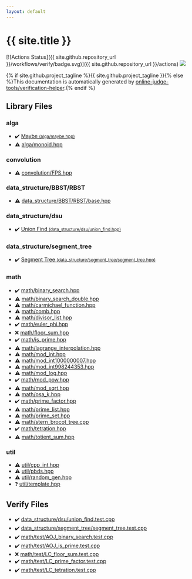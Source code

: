 ```yaml
---
layout: default
---
```


<!-- mathjax config similar to math.stackexchange -->
<script type="text/javascript" async
  src="https://cdnjs.cloudflare.com/ajax/libs/mathjax/2.7.5/MathJax.js?config=TeX-MML-AM_CHTML">
</script>
<script type="text/x-mathjax-config">
  MathJax.Hub.Config({
    TeX: { equationNumbers: { autoNumber: "AMS" }},
    tex2jax: {
      inlineMath: [ ['$','$'] ],
      processEscapes: true
    },
    "HTML-CSS": { matchFontHeight: false },
    displayAlign: "left",
    displayIndent: "2em"
  });
</script>

<script type="text/javascript" src="https://cdnjs.cloudflare.com/ajax/libs/jquery/3.4.1/jquery.min.js"></script>
<script src="https://cdn.jsdelivr.net/npm/jquery-balloon-js@1.1.2/jquery.balloon.min.js" integrity="sha256-ZEYs9VrgAeNuPvs15E39OsyOJaIkXEEt10fzxJ20+2I=" crossorigin="anonymous"></script>
<script type="text/javascript" src="assets/js/copy-button.js"></script>
<link rel="stylesheet" href="assets/css/copy-button.css" />


# {{ site.title }}

[![Actions Status]({{ site.github.repository_url }}/workflows/verify/badge.svg)]({{ site.github.repository_url }}/actions)
<a href="{{ site.github.repository_url }}"><img src="https://img.shields.io/github/last-commit/{{ site.github.owner_name }}/{{ site.github.repository_name }}" /></a>

{% if site.github.project_tagline %}{{ site.github.project_tagline }}{% else %}This documentation is automatically generated by <a href="https://github.com/online-judge-tools/verification-helper">online-judge-tools/verification-helper</a>.{% endif %}

## Library Files

<div id="e6f47b8acce0ca7627e3018b3efad838"></div>

### alga

* :heavy_check_mark: <a href="library/alga/maybe.hpp.html">Maybe <small>(alga/maybe.hpp)</small></a>
* :warning: <a href="library/alga/monoid.hpp.html">alga/monoid.hpp</a>


<div id="a9595c1c24c33b16056d2ad07e71682d"></div>

### convolution

* :warning: <a href="library/convolution/FPS.hpp.html">convolution/FPS.hpp</a>


<div id="b51445282e2a71a807e91edd8070e8ad"></div>

### data_structure/BBST/RBST

* :warning: <a href="library/data_structure/BBST/RBST/base.hpp.html">data_structure/BBST/RBST/base.hpp</a>


<div id="7490ac1138b0c79126fd7a453fe0bd8b"></div>

### data_structure/dsu

* :heavy_check_mark: <a href="library/data_structure/dsu/union_find.hpp.html">Union Find <small>(data_structure/dsu/union_find.hpp)</small></a>


<div id="fba856dbe1aaa5374a50a27f6dcea717"></div>

### data_structure/segment_tree

* :heavy_check_mark: <a href="library/data_structure/segment_tree/segment_tree.hpp.html">Segment Tree <small>(data_structure/segment_tree/segment_tree.hpp)</small></a>


<div id="7e676e9e663beb40fd133f5ee24487c2"></div>

### math

* :heavy_check_mark: <a href="library/math/binary_search.hpp.html">math/binary_search.hpp</a>
* :warning: <a href="library/math/binary_search_double.hpp.html">math/binary_search_double.hpp</a>
* :warning: <a href="library/math/carmichael_function.hpp.html">math/carmichael_function.hpp</a>
* :warning: <a href="library/math/comb.hpp.html">math/comb.hpp</a>
* :warning: <a href="library/math/divisor_list.hpp.html">math/divisor_list.hpp</a>
* :heavy_check_mark: <a href="library/math/euler_phi.hpp.html">math/euler_phi.hpp</a>
* :x: <a href="library/math/floor_sum.hpp.html">math/floor_sum.hpp</a>
* :heavy_check_mark: <a href="library/math/is_prime.hpp.html">math/is_prime.hpp</a>
* :warning: <a href="library/math/lagrange_interpolation.hpp.html">math/lagrange_interpolation.hpp</a>
* :warning: <a href="library/math/mod_int.hpp.html">math/mod_int.hpp</a>
* :warning: <a href="library/math/mod_int1000000007.hpp.html">math/mod_int1000000007.hpp</a>
* :warning: <a href="library/math/mod_int998244353.hpp.html">math/mod_int998244353.hpp</a>
* :warning: <a href="library/math/mod_log.hpp.html">math/mod_log.hpp</a>
* :heavy_check_mark: <a href="library/math/mod_pow.hpp.html">math/mod_pow.hpp</a>
* :warning: <a href="library/math/mod_sqrt.hpp.html">math/mod_sqrt.hpp</a>
* :warning: <a href="library/math/osa_k.hpp.html">math/osa_k.hpp</a>
* :heavy_check_mark: <a href="library/math/prime_factor.hpp.html">math/prime_factor.hpp</a>
* :warning: <a href="library/math/prime_list.hpp.html">math/prime_list.hpp</a>
* :warning: <a href="library/math/prime_set.hpp.html">math/prime_set.hpp</a>
* :warning: <a href="library/math/stern_brocot_tree.cpp.html">math/stern_brocot_tree.cpp</a>
* :heavy_check_mark: <a href="library/math/tetration.hpp.html">math/tetration.hpp</a>
* :warning: <a href="library/math/totient_sum.hpp.html">math/totient_sum.hpp</a>


<div id="05c7e24700502a079cdd88012b5a76d3"></div>

### util

* :warning: <a href="library/util/cpp_int.hpp.html">util/cpp_int.hpp</a>
* :warning: <a href="library/util/pbds.hpp.html">util/pbds.hpp</a>
* :warning: <a href="library/util/random_gen.hpp.html">util/random_gen.hpp</a>
* :question: <a href="library/util/template.hpp.html">util/template.hpp</a>


## Verify Files

* :heavy_check_mark: <a href="verify/data_structure/dsu/union_find.test.cpp.html">data_structure/dsu/union_find.test.cpp</a>
* :heavy_check_mark: <a href="verify/data_structure/segment_tree/segment_tree.test.cpp.html">data_structure/segment_tree/segment_tree.test.cpp</a>
* :heavy_check_mark: <a href="verify/math/test/AOJ_binary_search.test.cpp.html">math/test/AOJ_binary_search.test.cpp</a>
* :heavy_check_mark: <a href="verify/math/test/AOJ_is_prime.test.cpp.html">math/test/AOJ_is_prime.test.cpp</a>
* :x: <a href="verify/math/test/LC_floor_sum.test.cpp.html">math/test/LC_floor_sum.test.cpp</a>
* :heavy_check_mark: <a href="verify/math/test/LC_prime_factor.test.cpp.html">math/test/LC_prime_factor.test.cpp</a>
* :heavy_check_mark: <a href="verify/math/test/LC_tetration.test.cpp.html">math/test/LC_tetration.test.cpp</a>


